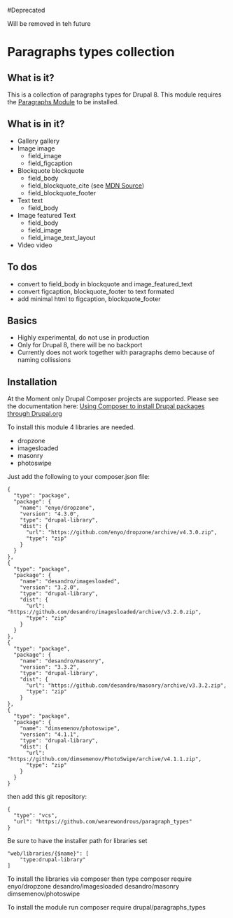 #Deprecated

Will be removed in teh future

# Paragraphs types collection

## What is it?

This is a collection of paragraphs types for Drupal 8. This module requires the
[Paragraphs Module](www.drupal.org/project/paragraphs) to be installed.

## What is in it?

- Gallery	gallery
- Image	image
  - field_image
  - field_figcaption
- Blockquote blockquote
  - field_body
  - field_blockquote_cite (see [MDN Source](https://developer.mozilla.org/de/docs/Web/HTML/Element/blockquote))
  - field_blockquote_footer
- Text	text
  - field_body
- Image featured Text
  - field_body
  - field_image
  - field_image_text_layout
- Video	video

## To dos

- convert to field_body in blockquote and image_featured_text
- convert figcaption, blockquote_footer to text formated
- add minimal html to figcaption, blockquote_footer

## Basics

- Highly experimental, do not use in production
- Only for Drupal 8, there will be no backport
- Currently does not work together with paragraphs demo because of naming collissions

## Installation

At the Moment only Drupal Composer projects are supported. Please see the documentation here:
[Using Composer to install Drupal packages through Drupal.org](https://www.drupal.org/node/2718229)

To install this module 4 libraries are needed.
- dropzone
- imagesloaded
- masonry
- photoswipe

Just add the following to your composer.json file:

```
{
  "type": "package",
  "package": {
    "name": "enyo/dropzone",
    "version": "4.3.0",
    "type": "drupal-library",
    "dist": {
      "url": "https://github.com/enyo/dropzone/archive/v4.3.0.zip",
      "type": "zip"
    }
  }
},
{
  "type": "package",
  "package": {
    "name": "desandro/imagesloaded",
    "version": "3.2.0",
    "type": "drupal-library",
    "dist": {
      "url": "https://github.com/desandro/imagesloaded/archive/v3.2.0.zip",
      "type": "zip"
    }
  }
},
{
  "type": "package",
  "package": {
    "name": "desandro/masonry",
    "version": "3.3.2",
    "type": "drupal-library",
    "dist": {
      "url": "https://github.com/desandro/masonry/archive/v3.3.2.zip",
      "type": "zip"
    }
},
{
  "type": "package",
  "package": {
    "name": "dimsemenov/photoswipe",
    "version": "4.1.1",
    "type": "drupal-library",
    "dist": {
      "url": "https://github.com/dimsemenov/PhotoSwipe/archive/v4.1.1.zip",
      "type": "zip"
    }
  }
}
```

then add this git repository:

```
{
  "type": "vcs",
  "url": "https://github.com/wearewondrous/paragraph_types"
}
```

Be sure to have the installer path for libraries set

```
"web/libraries/{$name}": [
    "type:drupal-library"
]
```

To install the libraries via composer then type
composer require enyo/dropzone desandro/imagesloaded desandro/masonry dimsemenov/photoswipe

To install the module run
composer require drupal/paragraphs_types
